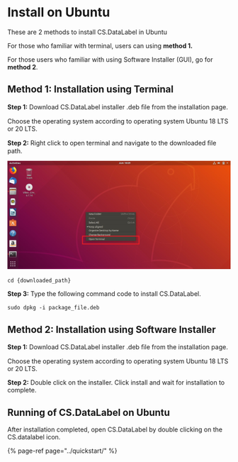 # Install on Ubuntu

These are 2 methods to install CS.DataLabel in Ubuntu

For those who familiar with terminal, users can using **method 1.**

For those users who familiar with using Software Installer \(GUI\), go for **method 2**.

## Method 1: Installation using Terminal

**Step 1:** Download CS.DataLabel installer .deb ﬁle from the installation page.

Choose the operating system according to operating system Ubuntu 18 LTS or 20 LTS.

**Step 2:** Right click to open terminal and navigate to the downloaded ﬁle path.

![](../../.gitbook/assets/0%20%289%29.jpeg)

```text
cd {downloaded_path}
```

**Step 3:** Type the following command code to install CS.DataLabel.

```text
sudo dpkg -i package_file.deb
```

## Method 2: Installation using Software Installer

**Step 1:** Download CS.DataLabel installer .deb ﬁle from the installation page.

Choose the operating system according to operating system Ubuntu 18 LTS or 20 LTS.

**Step 2:** Double click on the installer. Click install and wait for installation to complete.

## Running of CS.DataLabel on Ubuntu

After installation completed, open CS.DataLabel by double clicking on the CS.datalabel icon.

{% page-ref page="../quickstart/" %}

